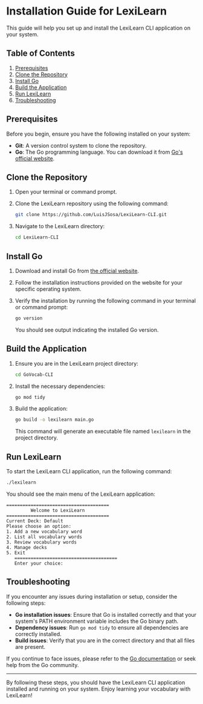 # Installation Guide for LexiLearn

This guide will help you set up and install the LexiLearn CLI application on your system.

## Table of Contents

1. [Prerequisites](#prerequisites)
2. [Clone the Repository](#clone-the-repository)
3. [Install Go](#install-go)
4. [Build the Application](#build-the-application)
5. [Run LexiLearn](#run-lexilearn)
6. [Troubleshooting](#troubleshooting)

## Prerequisites

Before you begin, ensure you have the following installed on your system:

- **Git**: A version control system to clone the repository.
- **Go**: The Go programming language. You can download it from [Go's official website](https://golang.org/dl/).

## Clone the Repository

1. Open your terminal or command prompt.
2. Clone the LexiLearn repository using the following command:

   ```sh
   git clone https://github.com/LuisJSosa/LexiLearn-CLI.git
   ```

3. Navigate to the LexiLearn directory:

   ```sh
   cd LexiLearn-CLI
   ```

## Install Go

1. Download and install Go from [the official website](https://golang.org/dl/).

2. Follow the installation instructions provided on the website for your specific operating system.

3. Verify the installation by running the following command in your terminal or command prompt:

   ```sh
   go version
   ```

   You should see output indicating the installed Go version.

## Build the Application

1. Ensure you are in the LexiLearn project directory:

   ```sh
   cd GoVocab-CLI
   ```

2. Install the necessary dependencies:

   ```sh
   go mod tidy
   ```

3. Build the application:

   ```sh
   go build -o lexilearn main.go
   ```

   This command will generate an executable file named `lexilearn` in the project directory.

## Run LexiLearn

To start the LexiLearn CLI application, run the following command:

```sh
./lexilearn
```

You should see the main menu of the LexiLearn application:

```
======================================
         Welcome to LexiLearn         
======================================
Current Deck: Default
Please choose an option:
1. Add a new vocabulary word
2. List all vocabulary words
3. Review vocabulary words
4. Manage decks
5. Exit
   ======================================
   Enter your choice:
   ```

## Troubleshooting

If you encounter any issues during installation or setup, consider the following steps:

- **Go installation issues**: Ensure that Go is installed correctly and that your system's PATH environment variable includes the Go binary path.
- **Dependency issues**: Run `go mod tidy` to ensure all dependencies are correctly installed.
- **Build issues**: Verify that you are in the correct directory and that all files are present.

If you continue to face issues, please refer to the [Go documentation](https://golang.org/doc/) or seek help from the Go community.

---

By following these steps, you should have the LexiLearn CLI application installed and running on your system. Enjoy learning your vocabulary with LexiLearn!
